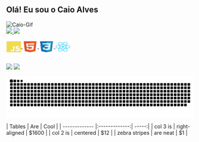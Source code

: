 ## Olá! Eu sou o Caio Alves
<img align="center" alt="Caio-Gif" height="100" width="100" src="https://cdn.discordapp.com/attachments/863882094340734997/881561533698691112/ezgif.com-gif-maker.png">
<div>
  <a href="https://github.com/caioalvesDev">
  <img height="168em" src="https://github-readme-stats.vercel.app/api?username=caioalvesDev&show_icons=true&theme=dracula&include_all_commits=true&count_private=true"/>
  <img height="168em" src="https://github-readme-stats.vercel.app/api/top-langs/?username=caioalvesDev&layout=compact&langs_count=7&theme=dracula"/>
</div>
<div style="display: inline_block"><br>
  <img align="center" alt="caio-Js" height="30" width="40" src="https://raw.githubusercontent.com/devicons/devicon/master/icons/javascript/javascript-plain.svg">
  <img align="center" alt="caio-HTML" height="30" width="40" src="https://raw.githubusercontent.com/devicons/devicon/master/icons/html5/html5-original.svg">
  <img align="center" alt="caio-CSS" height="30" width="40" src="https://raw.githubusercontent.com/devicons/devicon/master/icons/css3/css3-original.svg">
  <img align="center" alt="caio-React" height="30" width="40" src="https://raw.githubusercontent.com/devicons/devicon/master/icons/react/react-original.svg">
</div>
  
##
  
 <div> 
 <a href = "mailto:ktinsecrx2@gmail.com"><img src="https://img.shields.io/badge/Gmail-D14836?style=for-the-badge&logo=gmail&logoColor=white" target="_blank"></a>
 <a href="https://www.linkedin.com/in/caio-alves-dev" target="_blank"><img src="https://img.shields.io/badge/-LinkedIn-%230077B5?style=for-the-badge&logo=linkedin&logoColor=white" target="_blank"></a>
   
   ![Snake animation](https://github.com/caioalvesDev/caioalvesDev/blob/output/github-contribution-grid-snake.svg)
</div>
  | Tables        | Are           | Cool  |
| ------------- |:-------------:| -----:|
| col 3 is      | right-aligned | $1600 |
| col 2 is      | centered      |   $12 |
| zebra stripes | are neat      |    $1 |


